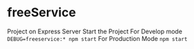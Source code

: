 # freeService
Project on Express Server 
Start the Project For Develop mode `DEBUG=freeservice:* npm start`
For Production Mode `npm start`